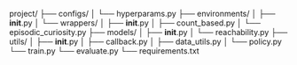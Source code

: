 project/
├── configs/
│   └── hyperparams.py
├── environments/
│   ├── __init__.py
│   └── wrappers/
│       ├── __init__.py
│       ├── count_based.py
│       └── episodic_curiosity.py
├── models/
│   ├── __init__.py
│   └── reachability.py
├── utils/
│   ├── __init__.py
│   ├── callback.py
│   ├── data_utils.py
│   └── policy.py
└── train.py
└── evaluate.py
└── requirements.txt